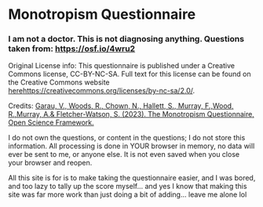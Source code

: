 # Monotropism Questionnaire 

### I am not a doctor. This is not diagnosing anything. Questions taken from: https://osf.io/4wru2

Original License info:  This questionnaire is published under a Creative Commons license, CC-BY-NC-SA.  Full text for this license can be found on the Creative Commons website [here](https://creativecommons.org/licenses/by-nc-sa/2.0/)https://creativecommons.org/licenses/by-nc-sa/2.0/. 

Credits: [Garau, V., Woods, R., Chown, N., Hallett, S., Murray, F.,Wood, R.,Murray, A.& Fletcher-Watson, S. (2023). The Monotropism Questionnaire, Open Science Framework.](https://doi.org/10.17605/OSF.IO/WPX5G)

I do not own the questions, or content in the questions; I do not store this information. All processing is done in YOUR browser in memory, no data will ever be sent to me, or anyone else. It is not even saved when you close your browser and reopen. 

All this site is for is to make taking the questionnaire easier, and I was bored, and too lazy to tally up the score myself... and yes I know that making this site was far more work than just doing a bit of adding... leave me alone lol 

